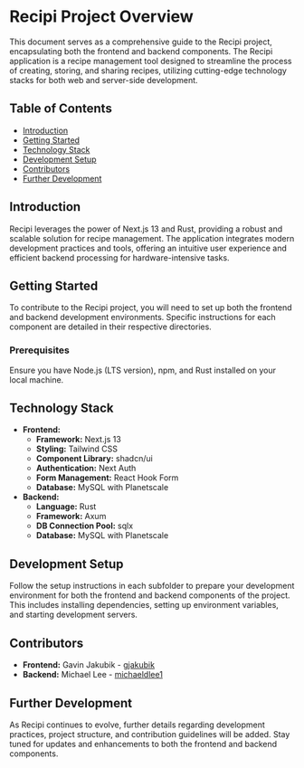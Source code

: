 # Recipi Project Overview

This document serves as a comprehensive guide to the Recipi project, encapsulating both the frontend and backend components. The Recipi application is a recipe management tool designed to streamline the process of creating, storing, and sharing recipes, utilizing cutting-edge technology stacks for both web and server-side development.

## Table of Contents

- [Introduction](#introduction)
- [Getting Started](#getting-started)
- [Technology Stack](#technology-stack)
- [Development Setup](#development-setup)
- [Contributors](#contributors)
- [Further Development](#further-development)

## Introduction

Recipi leverages the power of Next.js 13 and Rust, providing a robust and scalable solution for recipe management. The application integrates modern development practices and tools, offering an intuitive user experience and efficient backend processing for hardware-intensive tasks.

## Getting Started

To contribute to the Recipi project, you will need to set up both the frontend and backend development environments. Specific instructions for each component are detailed in their respective directories.

### Prerequisites

Ensure you have Node.js (LTS version), npm, and Rust installed on your local machine.

## Technology Stack

- **Frontend:**
  - **Framework:** Next.js 13
  - **Styling:** Tailwind CSS
  - **Component Library:** shadcn/ui
  - **Authentication:** Next Auth
  - **Form Management:** React Hook Form
  - **Database:** MySQL with Planetscale
- **Backend:**
  - **Language:** Rust
  - **Framework:** Axum
  - **DB Connection Pool:** sqlx
  - **Database:** MySQL with Planetscale

## Development Setup

Follow the setup instructions in each subfolder to prepare your development environment for both the frontend and backend components of the project. This includes installing dependencies, setting up environment variables, and starting development servers.

## Contributors

- **Frontend:** Gavin Jakubik - [gjakubik](https://github.com/gjakubik)
- **Backend:** Michael Lee - [michaeldlee1](https://github.com/michaeldlee1)

## Further Development

As Recipi continues to evolve, further details regarding development practices, project structure, and contribution guidelines will be added. Stay tuned for updates and enhancements to both the frontend and backend components.
